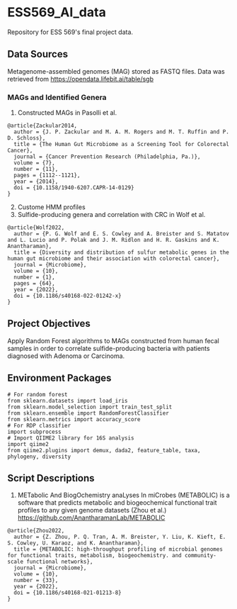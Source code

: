 # ESS569_AI_data
Repository for ESS 569's final project data.
## Data Sources
Metagenome-assembled genomes (MAG) stored as FASTQ files. Data was retrieved from https://opendata.lifebit.ai/table/sgb
### MAGs and Identified Genera
1. Constructed MAGs in Pasolli et al.
```
@article{Zackular2014,
  author = {J. P. Zackular and M. A. M. Rogers and M. T. Ruffin and P. D. Schloss},
  title = {The Human Gut Microbiome as a Screening Tool for Colorectal Cancer},
  journal = {Cancer Prevention Research (Philadelphia, Pa.)},
  volume = {7},
  number = {11},
  pages = {1112--1121},
  year = {2014},
  doi = {10.1158/1940-6207.CAPR-14-0129}
}
```
2. Custome HMM profiles 
3. Sulfide-producing genera and correlation with CRC in Wolf et al.
```
@article{Wolf2022,
  author = {P. G. Wolf and E. S. Cowley and A. Breister and S. Matatov and L. Lucio and P. Polak and J. M. Ridlon and H. R. Gaskins and K. Anantharaman},
  title = {Diversity and distribution of sulfur metabolic genes in the human gut microbiome and their association with colorectal cancer},
  journal = {Microbiome},
  volume = {10},
  number = {1},
  pages = {64},
  year = {2022},
  doi = {10.1186/s40168-022-01242-x}
}
```

## Project Objectives
Apply Random Forest algorithms to MAGs constructed from human fecal samples in order to correlate sulfide-producing bacteria with patients diagnosed with Adenoma or Carcinoma.  

## Environment Packages
```
# For random forest
from sklearn.datasets import load_iris
from sklearn.model_selection import train_test_split
from sklearn.ensemble import RandomForestClassifier
from sklearn.metrics import accuracy_score
# For RDP classifier
import subprocess
# Import QIIME2 library for 16S analysis
import qiime2
from qiime2.plugins import demux, dada2, feature_table, taxa, phylogeny, diversity
```
## Script Descriptions
1. METabolic And BiogOchemistry anaLyses In miCrobes (METABOLIC) is a software that predicts metabolic and biogeochemical functional trait profiles to any given genome datasets (Zhou et al.) https://github.com/AnantharamanLab/METABOLIC
```
@article{Zhou2022,
  author = {Z. Zhou, P. Q. Tran, A. M. Breister, Y. Liu, K. Kieft, E. S. Cowley, U. Karaoz, and K. Anantharaman},
  title = {METABOLIC: high-throughput profiling of microbial genomes for functional traits, metabolism, biogeochemistry. and community-scale functional networks},
  journal = {Microbiome},
  volume = {10},
  number = {33},
  year = {2022},
  doi = {10.1186/s40168-021-01213-8}
}
```

